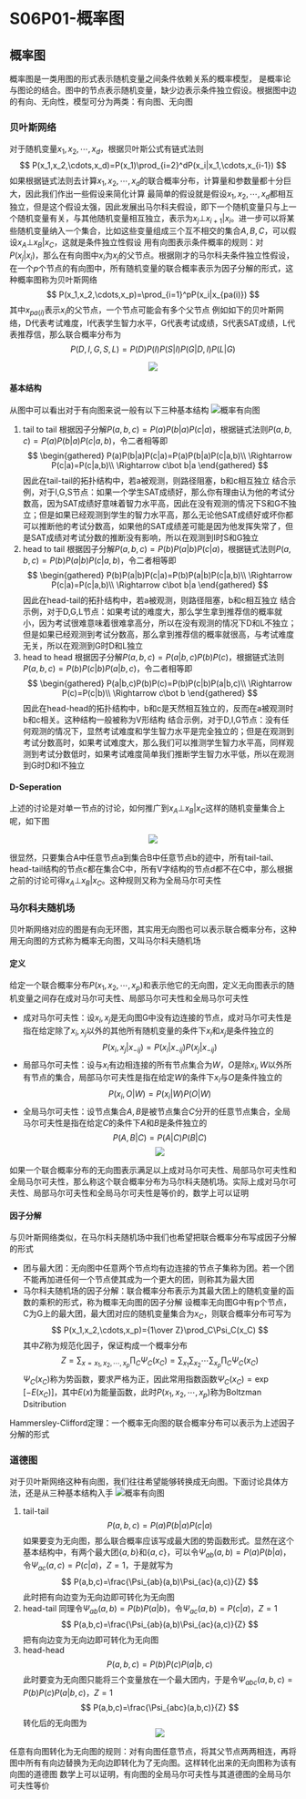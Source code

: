 # S06P01-概率图
## 概率图
概率图是一类用图的形式表示随机变量之间条件依赖关系的概率模型， 是概率论与图论的结合。图中的节点表示随机变量，缺少边表示条件独立假设。根据图中边的有向、无向性，模型可分为两类：有向图、无向图
### 贝叶斯网络
对于随机变量$x_1,x_2,\cdots,x_d$，根据贝叶斯公式有链式法则
$$
P(x_1,x_2,\cdots,x_d)=P(x_1)\prod_{i=2}^dP(x_i|x_1,\cdots,x_{i-1})
$$
如果根据链式法则去计算$x_1,x_2,\cdots,x_d$的联合概率分布，计算量和参数量都十分巨大，因此我们作出一些假设来简化计算
最简单的假设就是假设$x_1,x_2,\cdots,x_d$都相互独立，但是这个假设太强，因此发展出马尔科夫假设，即下一个随机变量只与上一个随机变量有关，与其他随机变量相互独立，表示为$x_j\bot x_{i+1}|x_i$。进一步可以将某些随机变量纳入一个集合，比如这些变量组成三个互不相交的集合$A,B,C$，可以假设$x_A\bot x_B|x_C$，这就是条件独立性假设
用有向图表示条件概率的规则：对$P(x_j|x_i)$，那么在有向图中$x_i$为$x_j$的父节点。根据刚才的马尔科夫条件独立性假设，在一个$p$个节点的有向图中，所有随机变量的联合概率表示为因子分解的形式，这种概率图称为贝叶斯网络
$$
P(x_1,x_2,\cdots,x_p)=\prod_{i=1}^pP(x_i|x_{pa(i)})
$$
其中$x_{pa(i)}$表示$x_i$的父节点，一个节点可能会有多个父节点
例如如下的贝叶斯网络，D代表考试难度，I代表学生智力水平，G代表考试成绩，S代表SAT成绩，L代表推荐信，那么联合概率分布为
$$
P(D,I,G,S,L)=P(D)P(I)P(S|I)P(G|D,I)P(L|G)
$$
<div align=center>
<img src="https://s1.ax1x.com/2020/05/05/YPbRK0.png"/>
</div>

#### 基本结构
从图中可以看出对于有向图来说一般有以下三种基本结构
![概率有向图](https://s1.ax1x.com/2020/05/04/Y9uzDK.png)
1. tail to tail
   根据因子分解$P(a,b,c)=P(a)P(b|a)P(c|a)$，根据链式法则$P(a,b,c)=P(a)P(b|a)P(c|a,b)$，令二者相等即
   $$
   \begin{gathered}
   P(a)P(b|a)P(c|a)=P(a)P(b|a)P(c|a,b)\\
   \Rightarrow P(c|a)=P(c|a,b)\\
   \Rightarrow c\bot b|a
   \end{gathered}
   $$
   因此在tail-tail的拓扑结构中，若a被观测，则路径阻塞，b和c相互独立
   结合示例，对于I,G,S节点：如果一个学生SAT成绩好，那么你有理由认为他的考试分数高，因为SAT成绩好意味着智力水平高，因此在没有观测的情况下S和G不独立；但是如果已经观测到学生的智力水平高，那么无论他SAT成绩好或坏你都可以推断他的考试分数高，如果他的SAT成绩差可能是因为他发挥失常了，但是SAT成绩对考试分数的推断没有影响，所以在观测到I时S和G独立
2. head to tail
   根据因子分解$P(a,b,c)=P(b)P(a|b)P(c|a)$，根据链式法则$P(a,b,c)=P(b)P(a|b)P(c|a,b)$，令二者相等即
   $$
   \begin{gathered}
   P(b)P(a|b)P(c|a)=P(b)P(a|b)P(c|a,b)\\
   \Rightarrow P(c|a)=P(c|a,b)\\
   \Rightarrow c\bot b|a
   \end{gathered}
   $$
   因此在head-tail的拓扑结构中，若a被观测，则路径阻塞，b和c相互独立
   结合示例，对于D,G,L节点：如果考试的难度大，那么学生拿到推荐信的概率就小，因为考试很难意味着很难拿高分，所以在没有观测的情况下D和L不独立；但是如果已经观测到考试分数高，那么拿到推荐信的概率就很高，与考试难度无关，所以在观测到G时D和L独立
3. head to head
   根据因子分解$P(a,b,c)=P(a|b,c)P(b)P(c)$，根据链式法则$P(a,b,c)=P(b)P(c|b)P(a|b,c)$，令二者相等即
   $$
   \begin{gathered}
   P(a|b,c)P(b)P(c)=P(b)P(c|b)P(a|b,c)\\
   \Rightarrow P(c)=P(c|b)\\
   \Rightarrow c\bot b
   \end{gathered}
   $$
   因此在head-head的拓扑结构中，b和c是天然相互独立的，反而在a被观测时b和c相关。这种结构一般被称为V形结构
   结合示例，对于D,I,G节点：没有任何观测的情况下，显然考试难度和学生智力水平是完全独立的；但是在观测到考试分数高时，如果考试难度大，那么我们可以推测学生智力水平高，同样观测到考试分数低时，如果考试难度简单我们推断学生智力水平低，所以在观测到G时D和I不独立
#### D-Seperation
上述的讨论是对单一节点的讨论，如何推广到$x_A\bot x_B|x_C$这样的随机变量集合上呢，如下图
<div align=center>
<img src="https://s1.ax1x.com/2020/05/05/YPxKWF.png"/>
</div>

很显然，只要集合A中任意节点a到集合B中任意节点b的迹中，所有tail-tail、head-tail结构的节点c都在集合C中，所有V字结构的节点d都不在C中，那么根据之前的讨论可得$x_A\bot x_B|x_C$。这种规则又称为全局马尔可夫性
### 马尔科夫随机场
贝叶斯网络对应的图是有向无环图，其实用无向图也可以表示联合概率分布，这种用无向图的方式称为概率无向图，又叫马尔科夫随机场
#### 定义
给定一个联合概率分布$P(x_1,x_2,\cdots,x_p)$和表示他它的无向图，定义无向图表示的随机变量之间存在成对马尔可夫性、局部马尔可夫性和全局马尔可夫性
* 成对马尔可夫性：设$x_i,x_j$是无向图G中没有边连接的节点，成对马尔可夫性是指在给定除了$x_i,x_j$以外的其他所有随机变量的条件下$x_i$和$x_j$是条件独立的
  $$
  P(x_i,x_j|x_{-ij})=P(x_i|x_{-ij})P(x_j|x_{-ij})
  $$
* 局部马尔可夫性：设与$x_i$有边相连接的所有节点集合为$W$，$O$是除$x_i,W$以外所有节点的集合，局部马尔可夫性是指在给定$W$的条件下$x_i$与$O$是条件独立的
  $$
  P(x_i,O|W)=P(x_i|W)P(O|W)
  $$
* 全局马尔可夫性：设节点集合$A,B$是被节点集合$C$分开的任意节点集合，全局马尔可夫性是指在给定$C$的条件下$A$和$B$是条件独立的
  $$
  P(A,B|C)=P(A|C)P(B|C)
  $$
  <div align=center>
  <img src="https://s1.ax1x.com/2020/05/05/YiZMEF.png"/>
  </div>

如果一个联合概率分布的无向图表示满足以上成对马尔可夫性、局部马尔可夫性和全局马尔可夫性，那么称这个联合概率分布为马尔科夫随机场。实际上成对马尔可夫性、局部马尔可夫性和全局马尔可夫性是等价的，数学上可以证明
#### 因子分解
与贝叶斯网络类似，在马尔科夫随机场中我们也希望把联合概率分布写成因子分解的形式
* 团与最大团：无向图中任意两个节点均有边连接的节点子集称为团。若一个团不能再加进任何一个节点使其成为一个更大的团，则称其为最大团
* 马尔科夫随机场的因子分解：联合概率分布表示为其最大团上的随机变量的函数的乘积的形式，称为概率无向图的因子分解
  设概率无向图G中有p个节点，C为G上的最大团，最大团对应的随机变量集合为$x_C$，则联合概率分布可写为
  $$
  P(x_1,x_2,\cdots,x_p)={1\over Z}\prod_C\Psi_C(x_C)
  $$
  其中$Z$称为规范化因子，保证构成一个概率分布
  $$
  Z=\sum_{x=x_1,x_2,\cdots,x_p}\prod_C\Psi_C(x_C)=\sum_{x_1}\sum_{x_2}\cdots\sum_{x_p}\prod_C\Psi_C(x_C)
  $$
  $\Psi_C(x_C)$称为势函数，要求严格为正，因此常用指数函数$\Psi_C(x_C)=\exp[-E(x_C)]$，其中$E(x)$为能量函数，此时$P(x_1,x_2,\cdots,x_p)$称为Boltzman Dsitribution

Hammersley-Clifford定理：一个概率无向图的联合概率分布可以表示为上述因子分解的形式
### 道德图
对于贝叶斯网络这种有向图，我们往往希望能够转换成无向图。下面讨论具体方法，还是从三种基本结构入手
![概率有向图](https://s1.ax1x.com/2020/05/04/Y9uzDK.png)
1. tail-tail
   $$
   P(a,b,c)=P(a)P(b|a)P(c|a)
   $$
   如果要变为无向图，那么联合概率应该写成最大团的势函数形式。显然在这个基本结构中，有两个最大团$\{a,b\}$和$\{a,c\}$，可以令$\Psi_{ab}(a,b)=P(a)P(b|a)$，令$\Psi_{ac}(a,c)=P(c|a)$，$Z=1$，于是就写为
   $$
   P(a,b,c)=\frac{\Psi_{ab}(a,b)\Psi_{ac}(a,c)}{Z}
   $$
   此时把有向边变为无向边即可转化为无向图
2. head-tail
   同理令$\Psi_{ab}(a,b)=P(b)P(a|b)$，令$\Psi_{ac}(a,b)=P(c|a)$，$Z=1$
   $$
   P(a,b,c)=\frac{\Psi_{ab}(a,b)\Psi_{ac}(a,c)}{Z}
   $$
   把有向边变为无向边即可转化为无向图
3. head-head
   $$
   P(a,b,c)=P(b)P(c)P(a|b,c)
   $$
   此时要变为无向图只能将三个变量放在一个最大团内，于是令$\Psi_{abc}(a,b,c)=P(b)P(c)P(a|b,c)$，$Z=1$
   $$
   P(a,b,c)=\frac{\Psi_{abc}(a,b,c)}{Z}
   $$
   转化后的无向图为
   <div align=center>
   <img src="https://s1.ax1x.com/2020/05/07/YZJNm6.png">
   </div>

任意有向图转化为无向图的规则：对有向图任意节点，将其父节点两两相连，再将图中所有有向边替换为无向边即转化为了无向图。这样转化出来的无向图称为该有向图的道德图
数学上可以证明，有向图的全局马尔可夫性与其道德图的全局马尔可夫性等价